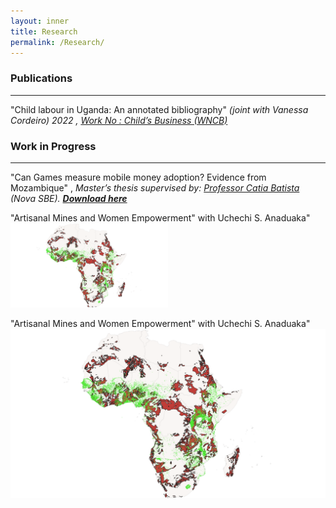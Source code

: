 ```yaml
---
layout: inner
title: Research
permalink: /Research/
---
```


### Publications 
---
"Child labour in Uganda: An annotated bibliography" _(joint with Vanessa Cordeiro) 2022 , [Work No : Child’s Business (WNCB) ](/Uganda-1.pdf)_ 

### Work in Progress
---
 "Can Games measure mobile money adoption? Evidence from Mozambique" , _Master’s thesis supervised by:  [Professor Catia Batista](https://www.catiabatista.org/) (Nova SBE). <b>[Download here](https://jamesahabyona.github.io/games_mobile_money_adoption.pdf)  </b>_

"Artisanal Mines and Women Empowerment" with Uchechi S. Anaduaka"  <img src="https://github.com/Jamesahabyona/jamesahabyona.github.io/blob/master/dhsgoldafrica.png" alt="Artisanal Mines and Women Empowerment" title="Artisanal Mines and Women Empowerment with Uchechi S. Anaduaka" style="width:50%; height:auto;">


"Artisanal Mines and Women Empowerment" with Uchechi S. Anaduaka" 
 ![alt text](https://github.com/Jamesahabyona/jamesahabyona.github.io/blob/master/dhsgoldafrica.png?raw=true) 
 


 



